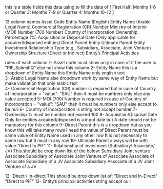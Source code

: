 this is a table fields this data using to fill the data of [ First Half: Months 1–6 or Quarter 3: Months 7–9 or Quarter 4: Months 10–12 ] 

13 column names
Asset Code
Entity Name (English)
Entity Name (Arabic Legal Name)
Commercial Registration (CR) Number
Ministry of Interior (MOI) Number (700 Number)
Country of Incorporation
Ownership Percentage (%)
Acquisition or Disposal Date (Only applicable for acquired/disposed entities)
Direct Parent Entity
Ultimate Parent Entity
Investment Relationship Type (e.g., Subsidiary, Associate, Joint Venture)
Ownership Structure (Direct or Indirect)
Entity’s Principal Activities

rules of each column 
1- Asset code must show only in case of if the user is "PIF_SubmitIQ" else  not show this column
2- Entity Name this is a dropdown of Entity Name this Entity Name only english text  
3- Arabic Legal Name also dropdown work by same way of Entity Name but make validation that only arabic text  
4- Commercial Registration (CR) number is required but in case of Country of incorporation = "value": "SAU" then it must be numbers only else any value accepted 
5- MOI (700) Number is required in case of Country of incorporation = "value": "SAU" then it must be numbers only else accept to be null
6- Country of incorporation is string not accept number 
7- Ownership % must be number not exceed 100 
8- Acquisition/Disposal Date Only for entities acquired/disposed is a input date but A date should not be mandatory for this column
9- Direct Parent this is a dropdown but as you know this will take many rows i need the value of  Direct Parent must be same value of Entity Name used in any other row It is not necessary to same row but it must in any row 
10- Ultimate Parent always will be with value "Direct to PIF"
11- Relationship of investment (Subsidiary/ Associate/ JV)
This should be drop down list of the below:
Subsidiary
Joint venture
Associate
Subsidiary of Associate
Joint Venture of Associate
Associate of Associate
Subsidiary of a JV
Associate 
Subsidiary 
Associate of a JV
Joint Venture of a JV

12- Direct / In-direct
This should be drop down list of: 
"Direct and In-Direct"
"Direct to PIF"
13- Entity’s principal activities string accept null